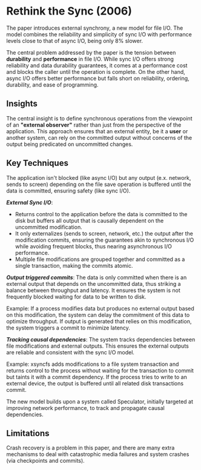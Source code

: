 # Rethink the Sync (2006) 
The paper introduces external synchrony, a new model for file I/O. The model combines the reliability and simplicity of sync I/O with performance levels close to that of async I/O, being only 8% slower. 

The central problem addressed by the paper is the tension between **durability** and **performance** in file I/O. While sync I/O offers strong reliability and data durability guarantees, it comes at a performance cost and blocks the caller until the operation is complete. On the other hand, async I/O offers better performance but falls short on reliability, ordering, durability, and ease of programming.

## Insights 
The central insight is to define synchronous operations from the viewpoint of an **"external observer"** rather than just from the perspective of the application. This approach ensures that an external entity, be it a **user** or another system, can rely on the committed output without concerns of the output being predicated on uncommitted changes.

## Key Techniques
The application isn't blocked (like async I/O) but any output (e.x. network, sends to screen) depending on the file save operation is buffered until the data is committed, ensuring safety (like sync I/O).

**_External Sync I/O_**: 
* Returns control to the application before the data is committed to the disk but buffers all output that is causally dependent on the uncommitted modification.
* It only externalizes (sends to screen, network, etc.) the output after the modification commits, ensuring the guarantees akin to synchronous I/O while avoiding frequent blocks, thus nearing asynchronous I/O performance.
* Multiple file modifications are grouped together and committed as a single transaction, making the commits atomic.

_**Output triggered commits**_: The data is only committed when there is an external output that depends on the uncommitted data, thus striking a balance between throughput and latency. It ensures the system is not frequently blocked waiting for data to be written to disk.

Example: If a process modifies data but produces no external output based on this modification, the system can delay the commitment of this data to optimize throughput. If output is generated that relies on this modification, the system triggers a commit to minimize latency.

_**Tracking causal dependencies**_: The system tracks dependencies between file modifications and external outputs. This ensures the external outputs are reliable and consistent with the sync I/O model. 

Example: xsyncfs adds modifications to a file system transaction and returns control to the process without waiting for the transaction to commit but taints it with a commit dependency. If the process tries to write to an external device, the output is buffered until all related disk transactions commit.

The new model builds upon a system called Speculator, initially targeted at improving network performance, to track and propagate causal dependencies.

## Limitations
Crash recovery is a problem in this paper, and there are many extra mechanisms to deal with catastrophic media failures and system crashes (via checkpoints and commits). 
